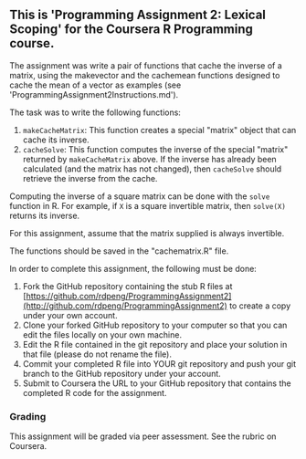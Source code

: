 ## This is 'Programming Assignment 2: Lexical Scoping' for the Coursera R Programming course.

The assignment was write a pair of functions that cache the inverse of a matrix, using the makevector and the cachemean functions designed to cache the mean of a vector as examples (see 'ProgrammingAssignment2Instructions.md').

The task was to write the following functions:

1.  `makeCacheMatrix`: This function creates a special "matrix" object that can cache its inverse.
2.  `cacheSolve`: This function computes the inverse of the special "matrix" returned by `makeCacheMatrix` above. If the inverse has already been calculated (and the matrix has not changed), then `cacheSolve` should retrieve the inverse from the cache.

Computing the inverse of a square matrix can be done with the `solve` function in R. For example, if `X` is a square invertible matrix, then `solve(X)` returns its inverse.

For this assignment, assume that the matrix supplied is always
invertible.

The functions should be saved in the "cachematrix.R" file.

In order to complete this assignment, the following must be done:

1.  Fork the GitHub repository containing the stub R files at [https://github.com/rdpeng/ProgrammingAssignment2](http://github.com/rdpeng/ProgrammingAssignment2) to create a copy under your own account.
2.  Clone your forked GitHub repository to your computer so that you can edit the files locally on your own machine.
3.  Edit the R file contained in the git repository and place your solution in that file (please do not rename the file).
4.  Commit your completed R file into YOUR git repository and push your git branch to the GitHub repository under your account.
5.  Submit to Coursera the URL to your GitHub repository that contains the completed R code for the assignment.

### Grading

This assignment will be graded via peer assessment.  See the rubric on Coursera.
